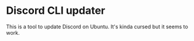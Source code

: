 # Discord CLI updater

This is a tool to update Discord on Ubuntu. It's kinda cursed but it seems to work.